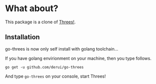 # What about? #
This package is a clone of [Threes!](https://play.google.com/store/apps/details?id=vo.threes.exclaim).

## Installation ##
go-threes is now only self install with golang toolchain...

If you have golang envirionment on your machine, then you type follows.

    go get -u github.com/derui/go-threes

And type `go-threes` on your console, start Threes!
